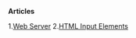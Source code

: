 **Articles**

1.[Web Server](https://web-server.hashnode.dev/web-server)
2.[HTML Input Elements](https://web-server.hashnode.dev/html-input-elements)
